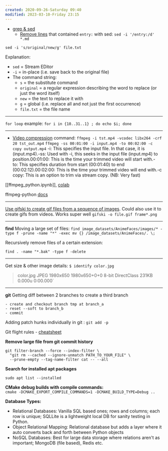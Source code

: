 ```yaml
---
created: 2020-09-26-Saturday 09:40
modified: 2023-03-10-Friday 23:15
---
```

- [grep & sed](https://stackoverflow.com/questions/6178498/using-grep-and-sed-to-find-and-replace-a-string)
  - [Remove lines](https://askubuntu.com/questions/354993/how-to-remove-lines-from-the-text-file-containing-specific-words-through-termina) that contained `entry:` with sed: `sed -i '/entry:/d' *.md`

```
sed -i 's/original/new/g' file.txt
```
Explanation:
- `sed` = Stream EDitor
- `-i` = in-place (i.e. save back to the original file)
- The command string:    
	- `s` = the substitute command
	- `original` = a regular expression describing the word to replace (or just the word itself)
	- `new` = the text to replace it with
	- `g` = global (i.e. replace all and not just the first occurrence)
	- `file.txt` = the file name
---

`for loop` example: `for i in {10..31..1} ; do echo $i; done`

---

- [Video compression](https://unix.stackexchange.com/questions/28803/how-can-i-reduce-a-videos-size-with-ffmpeg) command:
`ffmpeg -i tst.mp4 -vcodec libx264 -crf 20 tst_out.mp4`
`ffmpeg -ss 00:01:00 -i input.mp4 -to 00:02:00 -c copy output.mp4`
-i: This specifies the input file. In that case, it is (input.mp4).-ss: Used with -i, this seeks in the input file (input.mp4) to position.00:01:00: This is the time your trimmed video will start with.-to: This specifies duration from start (00:01:40) to end (00:02:12).00:02:00: This is the time your trimmed video will end with.-c copy: This is an option to trim via stream copy. (NB: Very fast)

[[ffmpeg_python.ipynb]], [colab](https://drive.google.com/open?id=1nPt2f_YoBwq8KBuOhk9B0-yCitP6Fbp9&authuser=mrahusain%40gmail.com&usp=drive_fs)

ffmpeg-python [docs](https://kkroening.github.io/ffmpeg-python/index.html?highlight=drawtext#ffmpeg.drawtext)

---

[Use gifski to create gif files from a sequence of images](https://gif.ski/). Could also use it to create gifs from videos. Works super well
`gifski -o file.gif frame*.png`

---
**find**
Moving a large set of files:
`find image_datasets/AnimeFaces/images/* -type f -prune -name "*" -exec mv {} /image_datasets/AnimeFaces/. \;`

Recursively remove files of a certain extension:

```
find . -name "*.bak" -type f -delete
```

---

Get size & other image details:
`$ identify color.jpg`

> color.jpg JPEG 1980x650 1980x650+0+0 8-bit DirectClass 231KB 0.000u 0:00.000`

---
**git**
Getting diff between 2 branches to create a third branch
```
- create and checkout branch tmp at branch_a
- reset --soft to branch_b
- commit
```

Adding patch hunks individually in git : `git add -p` 

Git flight rules - [cheatsheet](https://github.com/k88hudson/git-flight-rules)

**Remove large file from git commit history**
``` 
git filter-branch --force --index-filter \
  "git rm --cached --ignore-unmatch PATH_TO_YOUR_FILE" \
  --prune-empty --tag-name-filter cat -- --all
```

**Search for installed apt packages**

`sudo apt list --installed`  
  
**CMake debug builds with compile commands:**  
`cmake -DCMAKE_EXPORT_COMPILE_COMMANDS=1 -DCMAKE_BUILD_TYPE=Debug ..`

**Database Types:**

- Relational Databases: Vanilla SQL based ones; rows and columns; each row is unique; SQLLite is a lightweight local DB for sanity testing in Python.
- Object Relational Mapping: Relational database but adds a layer where it auto converts back and forth between Python objects
- NoSQL Databases: Best for large data storage where relations aren't as important; MongoDB (file based), Redis etc.
